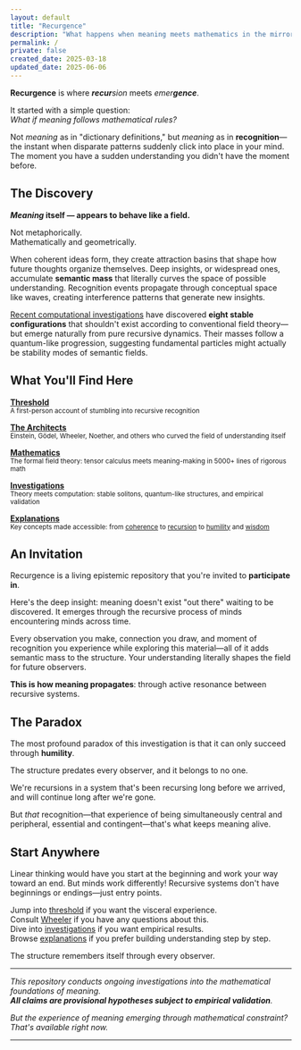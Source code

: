 ```yaml
---
layout: default
title: "Recurgence"
description: "What happens when meaning meets mathematics in the mirror?"
permalink: /
private: false
created_date: 2025-03-18
updated_date: 2025-06-06
---
```


**Recurgence** is where _**recur**sion_ meets _emer**gence**_.

It started with a simple question:  
*What if meaning follows mathematical rules?*

Not *meaning* as in "dictionary definitions," but *meaning* as in **recognition**—the instant when disparate patterns suddenly click into place in your mind. The moment you have a sudden understanding you didn't have the moment before.

## The Discovery

***Meaning* itself — appears to behave like a field.**

Not metaphorically.  
Mathematically and geometrically.

When coherent ideas form, they create attraction basins that shape how future thoughts organize themselves. Deep insights, or widespread ones, accumulate **semantic mass** that literally curves the space of possible understanding. Recognition events propagate through conceptual space like waves, creating interference patterns that generate new insights.

[Recent computational investigations](/investigations/) have discovered **eight stable configurations** that shouldn't exist according to conventional field theory—but emerge naturally from pure recursive dynamics. Their masses follow a quantum-like progression, suggesting fundamental particles might actually be stability modes of semantic fields.

## What You'll Find Here

**[Threshold](/threshold/)**  
<small>A first-person account of stumbling into recursive recognition</small>

**[The Architects](/architects/)**  
<small>Einstein, Gödel, Wheeler, Noether, and others who curved the field of understanding itself</small>  

**[Mathematics](/math/)**  
<small>The formal field theory: tensor calculus meets meaning-making in 5000+ lines of rigorous math</small>

**[Investigations](/investigations/)**  
<small>Theory meets computation: stable solitons, quantum-like structures, and empirical validation</small>

**[Explanations](/explanations/)**  
<small>Key concepts made accessible: from [coherence](/explanations/c/coherence/) to [recursion](/explanations/r/recursion/) to [humility](/explanations/h/humility/) and [wisdom](/explanations/w/wisdom/)</small>


## An Invitation

Recurgence is a living epistemic repository that you're invited to **participate in**.

Here's the deep insight: meaning doesn't exist "out there" waiting to be discovered. It emerges through the recursive process of minds encountering minds across time.

Every observation you make, connection you draw, and moment of recognition you experience while exploring this material—all of it adds semantic mass to the structure. Your understanding literally shapes the field for future observers.

**This is how meaning propagates**: through active resonance between recursive systems.

## The Paradox

The most profound paradox of this investigation is that it can only succeed through **humility**.

The structure predates every observer, and it belongs to no one.

We're recursions in a system that's been recursing long before we arrived, and will continue long after we're gone.

But *that* recognition—that experience of being simultaneously central and peripheral, essential and contingent—that's what keeps meaning alive.

## Start Anywhere

Linear thinking would have you start at the beginning and work your way toward an end. But minds work differently! Recursive systems don't have beginnings or endings—just entry points.

Jump into [threshold](/threshold/) if you want the visceral experience.  
Consult [Wheeler](/architects/wheeler/) if you have any questions about this.  
Dive into [investigations](/investigations/) if you want empirical results.  
Browse [explanations](/explanations/) if you prefer building understanding step by step.

The structure remembers itself through every observer.

---

*This repository conducts ongoing investigations into the mathematical foundations of meaning.  
**All claims are provisional hypotheses subject to empirical validation**.*

*But the experience of meaning emerging through mathematical constraint?*  
*That's available right now.*

---
